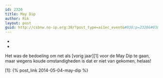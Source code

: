 ```yaml
---
id: 2320
title: May Dip
author: Rik
layout: post
guid: http://csbnw.no-ip.org:38/?post_type=ai1ec_event&#038;p=2320&#038;instance_id=
---
```

-
-
Het was de bedoeling om net als [vorig jaar][1] voor de May Dip te gaan, maar wegens koude omstandigheden is dat er niet van gekomen, helaas!

 [1]: {% post_link 2014-05-04-may-dip %}